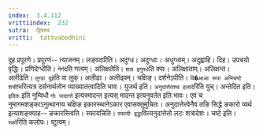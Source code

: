```yaml
---
index:  3.4.112
vrittiindex:  232
sutra:  द्विषश्च
vritti:  tattvabodhini 
---
```


दुह प्रपूरणे। प्रपूरणं-- त्याजनम्। लङ्वदपीति। अदुग्ध। अदुग्धाः। अधुग्ध्वम्। अदुह्वाहि। दिह। उपचयो वृद्धिः। प्रणिदेग्धीति। `नेर्गदे`ति णत्वम्। अलिक्षतेति। `शल इगुपधे`ति क्सः। अलिक्षाताम्। अलिक्षन्त। अलीढेति। `लुग्वा दुहे`ति वा लुक्। अलीढाः। अलीढ्वम्। चक्षिङ्। दर्शनेऽपीति। `वि�आआ रूपा अभिचष्टे शचीभि`रित्यत्र दर्सनार्थत्वेन व्याख्यातत्वादिति भावः। युजर्थ इति। `अनुदात्तेतश्च हलादे`रिति युच्। अन्तेदित इति। `इदितः` इति नुम्विधौ `गोः पादान्ते` इत्यस्मादन्त इत्यस् मादन्त इत्यनुवर्तत इति भावः। एवं च नुमागमशङ्काऽनुत्थानाय चक्षिङ इकारस्थानेऽकार एवासक्तुमुचितः। अनुदात्तेत्त्वेनैव तङि सिद्धे ङकारो व्यर्थ इत्याशङ्क्याह-- ङकारस्त्विति। स्फायन्निति। `स्फायी वृद्धा`वित्यनुदात्तेतो लटः शत्रादेशः। चष्टे इति। `स्को`रिति कलोपः। ष्टुत्वम्। 

